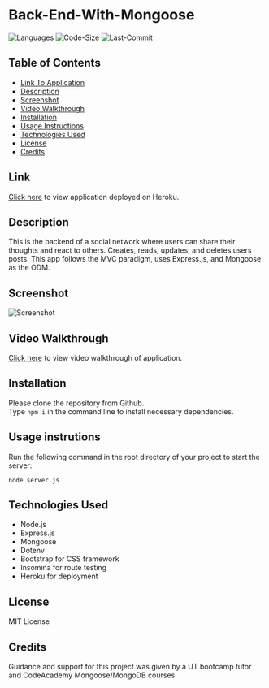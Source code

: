 # Back-End-With-Mongoose

![Languages](https://img.shields.io/github/languages/top/rucatues/High-Blood-Pressure-Buddies)
![Code-Size](https://img.shields.io/github/languages/code-size/rucatues/High-Blood-Pressure-Buddies)
![Last-Commit](https://img.shields.io/github/last-commit/rucatues/High-Blood-Pressure-Buddies)


## Table of Contents

* [Link To Application](#link)
* [Description](#description)
* [Screenshot](#screenshot)
* [Video Walkthrough](#video-walkthrough)
* [Installation](#installation)
* [Usage Instructions](#usage-instructions)
* [Technologies Used](#technologies-used)
* [License](#license)
* [Credits](#credits)


## Link  

[Click here](pastelink) to view application deployed on Heroku.   

## Description  

This is the backend of a social network where users can share their thoughts and react to others. Creates, reads, updates, and deletes users posts. This app follows the MVC paradigm, uses Express.js, and Mongoose as the ODM. 

## Screenshot  

![Screenshot](pastescreenshotpathhere)

## Video Walkthrough

[Click here](pastelink) to view video walkthrough of application.  


## Installation

Please clone the repository from Github.    
Type `npm i` in the command line to install necessary dependencies. 
  

## Usage instrutions

Run the following command in the root directory of your project to start the server:
  
`node server.js`

## Technologies Used    

* Node.js
* Express.js
* Mongoose
* Dotenv
* Bootstrap for CSS framework
* Insomina for route testing
* Heroku for deployment


## License

MIT License

## Credits

Guidance and support for this project was given by a UT bootcamp tutor and CodeAcademy Mongoose/MongoDB courses. 